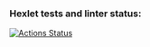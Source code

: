 ### Hexlet tests and linter status:
[![Actions Status](https://github.com/542993/frontend-project-lvl3/workflows/hexlet-check/badge.svg)](https://github.com/542993/frontend-project-lvl3/actions)